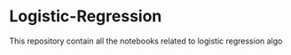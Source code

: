 # Logistic-Regression
This repository contain all the notebooks related to logistic regression algo
